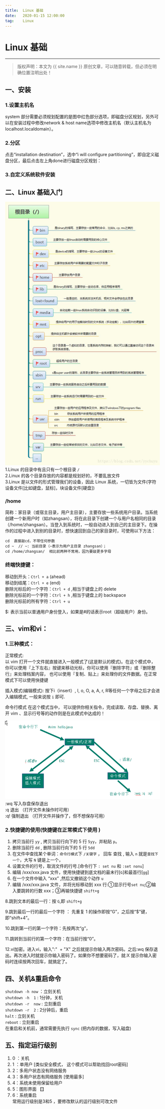 ```yaml
---
title:  Linux 基础
date:   2020-01-15 12:00:00
tag:    Linux
---
```


# Linux 基础

***
> 版权声明：本文为 {{ site.name }} 原创文章，可以随意转载，但必须在明确位置注明出处！

<head><link rel="stylesheet" href="../css/rouge.css"></head>



## 一、安装
### 1.设置主机名    
system 部分需要必须规划配置的是图中红色部分选项，即磁盘分区规划，另外可以在安装过程中修改network & host name选项中修改主机名（默认主机名为localhost.localdomain）。

### 2.分区     
点击“installation destination”，选中“i will configure partitioning”，即自定义磁盘分区，最后点击左上角done进行磁盘分区规划：

### 3.自定义系统软件安装


## 二、Linux 基础入门
![](/images/Linux/目录树.jpg)    
1.Linux 的目录中有且只有一个根目录 `/`    
2.Linux 的各个目录存放的内容都是规划好的，不要乱放文件      
3.Linux 是以文件的形式管理我们的设备，因此 Linux 系统，一切皆为文件(字符设备文件[比如键盘，鼠标]，块设备文件[硬盘])     

### /home      
简称：家目录（或宿主目录，用户主目录），主要存放一些系统用户目录。当系统创建一个新用户时（如zhangsan），将在此目录下创建一个与用户名相同的目录（/home/zhangsan）。当登入到系统时，一般自动进入到自己的主目录下。在操作的过程中进入到别的目录时，想快速回到自己的家目录时，可使用以下方法：
```
cd	直接敲cd，不带任何参数
cd ~  // ~: 当前目录（~表示为用户主目录 zhangsan）；   
cd /home/zhangsan/	相比前两种不常用，因为要敲更多字母
```

### 终端快捷键：    
移动到开头：`Ctrl + a` (ahead)   
移动到结尾：`Ctrl + e` (end)   
删除光标后的一个字符：`Ctrl + d` ,相当于键盘上的 delete   
删除光标前的一个字符：`Ctrl + h` ,相当于键盘上的 backspace     
删除光标前的所有字符：`Ctrl + u`      

$: 表示当前以普通用户身份登入，如果是#的话表示root（超级用户）身份。  

## 三、vim和vi：  
### 1.三种模式：  
正常模式:    
以 vim 打开一个文件就直接进入一般模式了(这是默认的模式)。在这个模式中， 你可以使用『上下左右』按键来移动光标，你可以使用『删除字符』或『删除整行』来处理档案内容， 也可以使用『复制、贴上』来处理你的文件数据。在正常模式下可以使用快捷键

插入模式(编辑模式):
按下i（insert）, I, o, O, a, A, r, R等任何一个字母之后才会进入编辑模式, 一般来说按 `i` 即可.

命令行模式
在这个模式当中， 可以提供你相关指令，完成读取、存盘、替换、离开 vim 、显示行号等的动作则是在此模式中达成的！

 ![](/images/Linux/vim.png)
:wq  写入存盘保存退出    
:q  退出 （打开文件未操作时可用）   
:q!  强制退出  （打开文件并操作了，但不想保存可用）   

### 2.快捷键的使用(快捷键在正常模式下使用 )   
1) 拷贝当前行 `yy` , 拷贝当前行向下的 5 行 `5yy`，并粘贴 `p`。    
2) 删除当前行 `dd`  , 删除当前行向下的 5 行 `5dd`     
3) 在文件中查找某个单词：`命令行模式`下 `/关键字` ， 回车 查找 ,  输入 `n` 就是`查找下一个`，大写 `N` 键是上一个，       
4) 设置文件的行号，取消文件的行号.[命令行下  `: set nu` 和  `:set nonu`]    
5) 编辑 /xxx/xxx.java 文件，使用快捷键到底文档的最末行[`G`]和最首行[`gg`]    
6) 在一个文件中输入 “xxx” ,然后又撤销这个动作 `u`      
7) 编辑  /xxx/xxx.java 文件，并将光标移动到 xxx 行:①显示行号`set nu`;②输入要跳转的行数 xxx；③再输快捷键 `shift+g`    
  

8.跳到文本的最后一行：按 `G`,即 `shift+g`

9.跳到最后一行的最后一个字符 ： 先重复 1 的操作即按“G”，之后按“$”键，即“shift+4”。

10.跳到第一行的第一个字符：先按两次“g”，

11.跳转到当前行的第一个字符：在当前行按“0”。

12.vi加密。进入vi，输入":"  + "X" 之后就提示你输入两次密码。之后:wq 保存退出。再次进入时就提示你输入密码了。如果你不想要密码了，就:X 提示你输入密码时连续按两次回车，就搞定了。

## 四、关机&重启命令    
`shutdown -h now` ：立刻关机    
`shutdown -h  1`   : 1分钟，关机     
`shutdown -r  now`  : 立刻重启    
`shutdown -r  2`  : 2分钟后，重启    
`halt` : 立刻关机    
`reboot` : 立刻重启    
在重启和关机前，通常需要先执行 `sync` (把内存的数据，写入磁盘)    

## 五、指定运行级别   
1) 0 ：关机     
2) 1 ：单用户 [类似安全模式， 这个模式可以帮助找回root密码]  
3) 2：多用户状态没有网络服务   
4) 3：多用户状态有网络服务 [使用最多]   
5) 4：系统未使用保留给用户      
6) 5：图形界面 【】   
7) 6：系统重启    
常用运行级别是3和5 ，要修改默认的运行级别可改文件   



  
